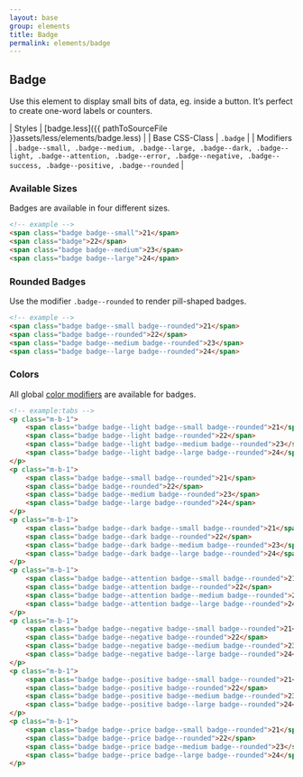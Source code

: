 ```yaml
---
layout: base
group: elements
title: Badge
permalink: elements/badge
---
```


## Badge
Use this element to display small bits of data, eg. inside a button. It’s perfect to create one-word labels or counters.

| Styles         | [badge.less]({{ pathToSourceFile }}assets/less/elements/badge.less)                                                                                                                                                      |
| Base CSS-Class | `.badge`                                                                                                                                                                                                                 |
| Modifiers      | `.badge--small, .badge--medium, .badge--large, .badge--dark, .badge--light, .badge--attention, .badge--error, .badge--negative, .badge--success, .badge--positive, .badge--rounded` |

### Available Sizes
Badges are available in four different sizes.

```html
<!-- example -->
<span class="badge badge--small">21</span>
<span class="badge">22</span>
<span class="badge badge--medium">23</span>
<span class="badge badge--large">24</span>
```

### Rounded Badges
Use the modifier `.badge--rounded` to render pill-shaped badges.

```html
<!-- example -->
<span class="badge badge--small badge--rounded">21</span>
<span class="badge badge--rounded">22</span>
<span class="badge badge--medium badge--rounded">23</span>
<span class="badge badge--large badge--rounded">24</span>
```

### Colors
All global [color modifiers](/theme/colors.html) are available for badges.

```html
<!-- example:tabs -->
<p class="m-b-1">
    <span class="badge badge--light badge--small badge--rounded">21</span>
    <span class="badge badge--light badge--rounded">22</span>
    <span class="badge badge--light badge--medium badge--rounded">23</span>
    <span class="badge badge--light badge--large badge--rounded">24</span>
</p>
<p class="m-b-1">
    <span class="badge badge--small badge--rounded">21</span>
    <span class="badge badge--rounded">22</span>
    <span class="badge badge--medium badge--rounded">23</span>
    <span class="badge badge--large badge--rounded">24</span>
</p>
<p class="m-b-1">
    <span class="badge badge--dark badge--small badge--rounded">21</span>
    <span class="badge badge--dark badge--rounded">22</span>
    <span class="badge badge--dark badge--medium badge--rounded">23</span>
    <span class="badge badge--dark badge--large badge--rounded">24</span>
</p>
<p class="m-b-1">
    <span class="badge badge--attention badge--small badge--rounded">21</span>
    <span class="badge badge--attention badge--rounded">22</span>
    <span class="badge badge--attention badge--medium badge--rounded">23</span>
    <span class="badge badge--attention badge--large badge--rounded">24</span>
</p>
<p class="m-b-1">
    <span class="badge badge--negative badge--small badge--rounded">21</span>
    <span class="badge badge--negative badge--rounded">22</span>
    <span class="badge badge--negative badge--medium badge--rounded">23</span>
    <span class="badge badge--negative badge--large badge--rounded">24</span>
</p>
<p class="m-b-1">
    <span class="badge badge--positive badge--small badge--rounded">21</span>
    <span class="badge badge--positive badge--rounded">22</span>
    <span class="badge badge--positive badge--medium badge--rounded">23</span>
    <span class="badge badge--positive badge--large badge--rounded">24</span>
</p>
<p class="m-b-1">
    <span class="badge badge--price badge--small badge--rounded">21</span>
    <span class="badge badge--price badge--rounded">22</span>
    <span class="badge badge--price badge--medium badge--rounded">23</span>
    <span class="badge badge--price badge--large badge--rounded">24</span>
</p>
```
